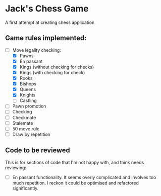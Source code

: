 # Jack's Chess Game
A first attempt at creating chess application.

## Game rules implemented:
- [ ] Move legality checking:
    - [x] Pawns
    - [x] En passant
    - [x] Kings (without checking for checks)
    - [x] Kings (with checking for check)
    - [x] Rooks
    - [x] Bishops
    - [x] Queens
    - [x] Knights
    - [ ] Castling
- [ ] Pawn promotion
- [ ] Checking
- [ ] Checkmate
- [ ] Stalemate
- [ ] 50 move rule
- [ ] Draw by repetition
 
## Code to be reviewed

This is for sections of code that I'm not happy with, and think needs reviewing:

- [ ] En passant functionality. It seems overly complicated and involves too much repetition.
    I reckon it could be optimised and refactored significantly.